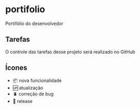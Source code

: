 # portifolio
Portifólio do desenvolvedor

## Tarefas

O controle das tarefas desse projeto será realizado no GitHub 

## Ícones

- :package: nova funcionalidade
- :up: atualização
- :beetle: correção de bug
- :checkered_flag: release
